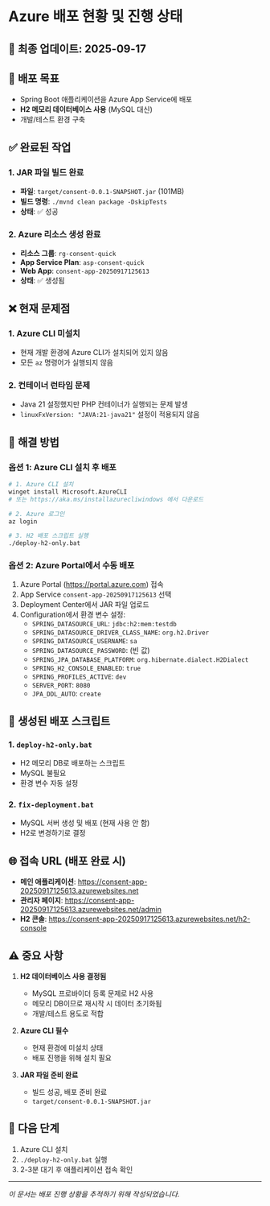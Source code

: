 # Azure 배포 현황 및 진행 상태

## 📅 최종 업데이트: 2025-09-17

## 🎯 배포 목표
- Spring Boot 애플리케이션을 Azure App Service에 배포
- **H2 메모리 데이터베이스 사용** (MySQL 대신)
- 개발/테스트 환경 구축

## ✅ 완료된 작업

### 1. JAR 파일 빌드 완료
- **파일**: `target/consent-0.0.1-SNAPSHOT.jar` (101MB)
- **빌드 명령**: `./mvnd clean package -DskipTests`
- **상태**: ✅ 성공

### 2. Azure 리소스 생성 완료
- **리소스 그룹**: `rg-consent-quick`
- **App Service Plan**: `asp-consent-quick`
- **Web App**: `consent-app-20250917125613`
- **상태**: ✅ 생성됨

## ❌ 현재 문제점

### 1. Azure CLI 미설치
- 현재 개발 환경에 Azure CLI가 설치되어 있지 않음
- 모든 `az` 명령어가 실행되지 않음

### 2. 컨테이너 런타임 문제
- Java 21 설정했지만 PHP 컨테이너가 실행되는 문제 발생
- `linuxFxVersion: "JAVA:21-java21"` 설정이 적용되지 않음

## 🔧 해결 방법

### 옵션 1: Azure CLI 설치 후 배포
```bash
# 1. Azure CLI 설치
winget install Microsoft.AzureCLI
# 또는 https://aka.ms/installazurecliwindows 에서 다운로드

# 2. Azure 로그인
az login

# 3. H2 배포 스크립트 실행
./deploy-h2-only.bat
```

### 옵션 2: Azure Portal에서 수동 배포
1. Azure Portal (https://portal.azure.com) 접속
2. App Service `consent-app-20250917125613` 선택
3. Deployment Center에서 JAR 파일 업로드
4. Configuration에서 환경 변수 설정:
   - `SPRING_DATASOURCE_URL`: `jdbc:h2:mem:testdb`
   - `SPRING_DATASOURCE_DRIVER_CLASS_NAME`: `org.h2.Driver`
   - `SPRING_DATASOURCE_USERNAME`: `sa`
   - `SPRING_DATASOURCE_PASSWORD`: (빈 값)
   - `SPRING_JPA_DATABASE_PLATFORM`: `org.hibernate.dialect.H2Dialect`
   - `SPRING_H2_CONSOLE_ENABLED`: `true`
   - `SPRING_PROFILES_ACTIVE`: `dev`
   - `SERVER_PORT`: `8080`
   - `JPA_DDL_AUTO`: `create`

## 📝 생성된 배포 스크립트

### 1. `deploy-h2-only.bat`
- H2 메모리 DB로 배포하는 스크립트
- MySQL 불필요
- 환경 변수 자동 설정

### 2. `fix-deployment.bat`
- MySQL 서버 생성 및 배포 (현재 사용 안 함)
- H2로 변경하기로 결정

## 🌐 접속 URL (배포 완료 시)

- **메인 애플리케이션**: https://consent-app-20250917125613.azurewebsites.net
- **관리자 페이지**: https://consent-app-20250917125613.azurewebsites.net/admin
- **H2 콘솔**: https://consent-app-20250917125613.azurewebsites.net/h2-console

## ⚠️ 중요 사항

1. **H2 데이터베이스 사용 결정됨**
   - MySQL 프로바이더 등록 문제로 H2 사용
   - 메모리 DB이므로 재시작 시 데이터 초기화됨
   - 개발/테스트 용도로 적합

2. **Azure CLI 필수**
   - 현재 환경에 미설치 상태
   - 배포 진행을 위해 설치 필요

3. **JAR 파일 준비 완료**
   - 빌드 성공, 배포 준비 완료
   - `target/consent-0.0.1-SNAPSHOT.jar`

## 🚀 다음 단계

1. Azure CLI 설치
2. `./deploy-h2-only.bat` 실행
3. 2-3분 대기 후 애플리케이션 접속 확인

---
*이 문서는 배포 진행 상황을 추적하기 위해 작성되었습니다.*